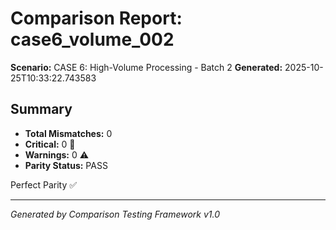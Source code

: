 # Comparison Report: case6_volume_002
**Scenario:** CASE 6: High-Volume Processing - Batch 2
**Generated:** 2025-10-25T10:33:22.743583

## Summary
- **Total Mismatches:** 0
- **Critical:** 0 🚨
- **Warnings:** 0 ⚠️
- **Parity Status:** PASS

Perfect Parity ✅

---
*Generated by Comparison Testing Framework v1.0*